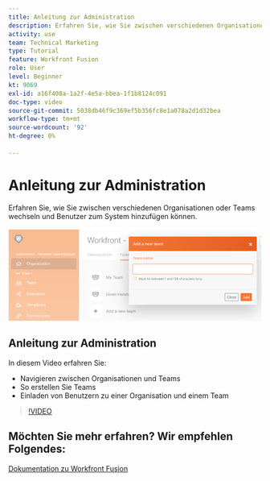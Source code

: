 ```yaml
---
title: Anleitung zur Administration
description: Erfahren Sie, wie Sie zwischen verschiedenen Organisationen oder Teams wechseln und Benutzer zum System hinzufügen in [!DNL Adobe Workfront Fusion].
activity: use
team: Technical Marketing
type: Tutorial
feature: Workfront Fusion
role: User
level: Beginner
kt: 9069
exl-id: a16f408a-1a2f-4e5a-bbea-1f1b8124c091
doc-type: video
source-git-commit: 5038db46f9c369ef5b356fc8e1a078a2d1d32bea
workflow-type: tm+mt
source-wordcount: '92'
ht-degree: 0%

---
```


# Anleitung zur Administration

Erfahren Sie, wie Sie zwischen verschiedenen Organisationen oder Teams wechseln und Benutzer zum System hinzufügen können.

![Ein Bild eines Szenarios mit Fehlerbehandlung](assets/workfront-fusion-administration-1.png)

## Anleitung zur Administration

In diesem Video erfahren Sie:

* Navigieren zwischen Organisationen und Teams
* So erstellen Sie Teams
* Einladen von Benutzern zu einer Organisation und einem Team

>[!VIDEO](https://video.tv.adobe.com/v/335310/?quality=12&learn=on)

## Möchten Sie mehr erfahren? Wir empfehlen Folgendes:

[Dokumentation zu Workfront Fusion](https://experienceleague.adobe.com/docs/workfront/using/adobe-workfront-fusion/workfront-fusion-2.html?lang=en)
